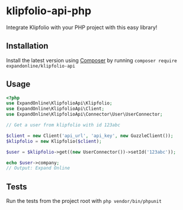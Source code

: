 # klipfolio-api-php
Integrate Klipfolio with your PHP project with this easy library!


## Installation
Install the latest version using [Composer](http://getcomposer.org/) by running `composer require expandonline/klipfolio-api`

## Usage
```php
<?php
use ExpandOnline\KlipfolioApi\Klipfolio;
use ExpandOnline\KlipfolioApi\Client;
use ExpandOnline\KlipfolioApi\Connector\User\UserConnector;

// Get a user from klipfolio with id 123abc

$client = new Client('api_url', 'api_key', new GuzzleClient());
$klipfolio = new Klipfolio($client);

$user = $klipfolio->get((new UserConnector())->setId('123abc'));

echo $user->company;
// Output: Expand Online
```

## Tests
Run the tests from the project root with `php vendor/bin/phpunit`
